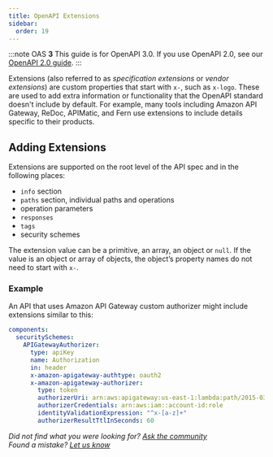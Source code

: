 ```yaml
---
title: OpenAPI Extensions
sidebar:
  order: 19
---
```


:::note
OAS **3** This guide is for OpenAPI 3.0. If you use OpenAPI 2.0, see our [OpenAPI 2.0 guide](/docs/specification/v2_0/swagger-extensions/).
:::

Extensions (also referred to as _specification extensions_ or _vendor extensions_) are custom properties that start with `x-`, such as `x-logo`. These are used to add extra information or functionality that the OpenAPI standard doesn't include by default. For example, many tools including Amazon API Gateway, ReDoc, APIMatic, and Fern use extensions to include details specific to their products. 

## Adding Extensions

Extensions are supported on the root level of the API spec and in the following places:

- `info` section
- `paths` section, individual paths and operations
- operation parameters
- `responses`
- `tags`
- security schemes

The extension value can be a primitive, an array, an object or `null`. If the value is an object or array of objects, the object’s property names do not need to start with `x-`.

### Example

An API that uses Amazon API Gateway custom authorizer might include extensions similar to this:

```yaml
components:
  securitySchemes:
    APIGatewayAuthorizer:
      type: apiKey
      name: Authorization
      in: header
      x-amazon-apigateway-authtype: oauth2
      x-amazon-apigateway-authorizer:
        type: token
        authorizerUri: arn:aws:apigateway:us-east-1:lambda:path/2015-03-31/functions/arn:aws:lambda:us-east-1:account-id:function:function-name/invocations
        authorizerCredentials: arn:aws:iam::account-id:role
        identityValidationExpression: "^x-[a-z]+"
        authorizerResultTtlInSeconds: 60
```

_Did not find what you were looking for? [Ask the community](https://community.smartbear.com/t5/Swagger-Open-Source-Tools/bd-p/SwaggerOSTools)  
Found a mistake? [Let us know](https://github.com/swagger-api/swagger.io/issues)_
